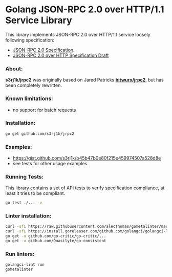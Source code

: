 # Golang JSON-RPC 2.0 over HTTP/1.1 Service Library

This library implements JSON-RPC 2.0 over HTTP/1.1 service loosely following specification:

 - [JSON-RPC 2.0 Specification](http://www.jsonrpc.org/specification). 
 - [JSON-RPC 2.0 over HTTP Specification Draft](https://www.simple-is-better.org/json-rpc/transport_http.html)

### About:
**s3rj1k/jrpc2** was originally based on Jared Patricks **[bitwurx/jrpc2](https://github.com/bitwurx/jrpc2)**,
but has been completely rewritten.

### Known limitations:
 - no support for batch requests

### Installation:
```sh
go get github.com/s3rj1k/jrpc2
```

### Examples:
 - https://gist.github.com/s3rj1k/b45b47b0e80f215e459974507a528d8e
 - see tests for other usage examples.

### Running Tests:
This library contains a set of API tests to verify 
specification compliance, at least it tries to be compliant.

```sh
go test ./... -v
```

### Linter installation:
```sh
curl -sfL https://raw.githubusercontent.com/alecthomas/gometalinter/master/scripts/install.sh | sh -s -- -b $GOPATH/bin
curl -sfL https://install.goreleaser.com/github.com/golangci/golangci-lint.sh | sh -s -- -b $GOPATH/bin v1.12.2
go get -u github.com/go-critic/go-critic/...
go get -u github.com/Quasilyte/go-consistent
```

### Run linters:
```sh
golangci-lint run
gometalinter
```
